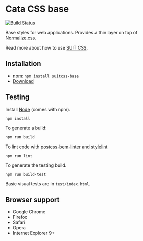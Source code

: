 # Cata CSS base

[![Build Status](https://travis-ci.org/suitcss/base.svg?branch=master)](https://travis-ci.org/suitcss/base)

Base styles for web applications. Provides a thin layer on top of
[Normalize.css](https://github.com/necolas/normalize.css).

Read more about how to use [SUIT CSS](https://github.com/suitcss/suit/).

## Installation

* [npm](http://npmjs.org/): `npm install suitcss-base`
* [Download](https://github.com/suitcss/base/releases)

## Testing

Install [Node](http://nodejs.org) (comes with npm).

```
npm install
```

To generate a build:

```
npm run build
```

To lint code with [postcss-bem-linter](https://github.com/postcss/postcss-bem-linter) and [stylelint](http://stylelint.io/)

```
npm run lint
```

To generate the testing build.

```
npm run build-test
```

Basic visual tests are in `test/index.html`.

## Browser support

* Google Chrome
* Firefox
* Safari
* Opera
* Internet Explorer 9+
